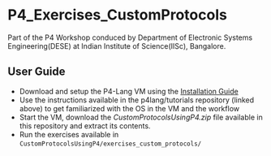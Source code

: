# P4_Exercises_CustomProtocols
Part of the P4 Workshop conduced by Department of Electronic Systems Engineering(DESE) at Indian Institute of Science(IISc), Bangalore.

## User Guide
* Download and setup the P4-Lang VM using the [Installation Guide](https://github.com/p4lang/tutorials)
* Use the instructions available in the p4lang/tutorials repository (linked above) to get familiarized with the OS in the VM and the workflow
* Start the VM, download the _CustomProtocolsUsingP4.zip_ file available in this repository and extract its contents.
* Run the exercises available in `CustomProtocolsUsingP4/exercises_custom_protocols/`

